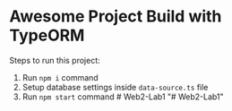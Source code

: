 # Awesome Project Build with TypeORM

Steps to run this project:

1. Run `npm i` command
2. Setup database settings inside `data-source.ts` file
3. Run `npm start` command
#   W e b 2 - L a b 1  
 "# Web2-Lab1" 

